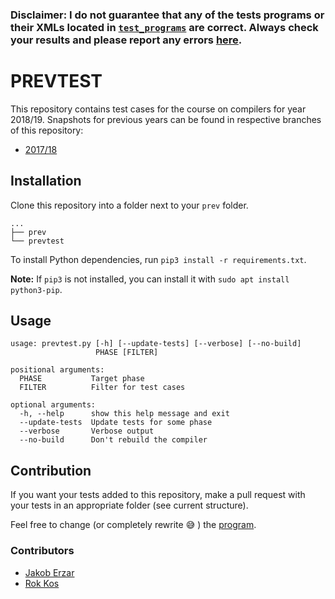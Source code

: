 

### **Disclaimer: I do not guarantee that any of the tests programs or their XMLs located in [`test_programs`](/test_programs) are correct. Always check your results and please report any errors [here](https://github.com/MatevzFa/prevtest/issues).**

# PREVTEST

This repository contains test cases for the course on compilers for year 2018/19.
Snapshots for previous years can be found in respective branches of this repository:

- [2017/18](/MatevzFa/prevtest/tree/prev-2017/18)

## Installation

Clone this repository into a folder next to your `prev` folder.
```
...
├── prev
└── prevtest
```

To install Python dependencies, run `pip3 install -r requirements.txt`.

**Note:** If `pip3` is not installed, you can install it with `sudo apt install python3-pip`.


## Usage

```
usage: prevtest.py [-h] [--update-tests] [--verbose] [--no-build]
                   PHASE [FILTER]

positional arguments:
  PHASE           Target phase
  FILTER          Filter for test cases

optional arguments:
  -h, --help      show this help message and exit
  --update-tests  Update tests for some phase
  --verbose       Verbose output
  --no-build      Don't rebuild the compiler
```

## Contribution

If you want your tests added to this repository, make a pull request with your tests in an appropriate folder (see current structure).

Feel free to change (or completely rewrite :sweat_smile: ) the [program](prevtest.py).

### Contributors

- [Jakob Erzar](https://github.com/jakoberzar/)
- [Rok Kos](https://github.com/RokKos)
